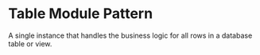 # Table Module Pattern

A single instance that handles the business logic for all rows in a database table or view.

